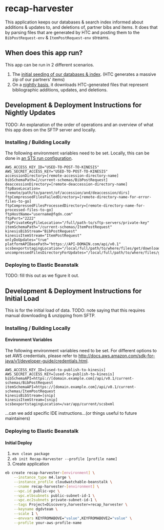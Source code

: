 # recap-harvester

This application keeps our databases & search index informed about additions &
updates to, and deletions of, partner bibs and items. It does that by parsing
files that are generated by HTC and posting them to the `BibPostRequest-env` &
`ItemPostRequest-env` streams.

## When does this app run?

This app can be run in 2 different scenarios.

1. The [initial seeding of our databases & index](#initial). (HTC generates a massive zip of our partners' items)
2. On a [nightly basis](#nightly), it downloads HTC-generated files that represent bibliographic additions, updates,
and deletions.

## <a name="nightly"></a> Development & Deployment Instructions for Nightly Updates

TODO: An explanation of the order of operations and an overview
of what this app does on the SFTP server and locally.

### Installing / Building Locally

The following environment variables need to be set.
Locally, this can be done in [an STS run configuration](https://stackoverflow.com/a/40482553).

```
AWS_ACCESS_KEY_ID="USED-TO-POST-TO-KINESIS"
AWS_SECRET_ACCESS_KEY="USED-TO-POST-TO-KINESIS"
accessionDirectory=[remote-accession-directory-name]
bibSchemaPath=[/current-schemas/BibPostRequest]
deaccessionDirectory=[remote-deaccession-directory-name]
ftpBaseLocation=[remote/path/to/parent/of/accession/and/deaccession/dirs]
ftpCompressedFilesFailedDirectory=[remote-directory-name-for-error-files-to-go]
ftpCompressedFilesProcessedDirectory=[remote-directory-name-for-processed-files-to-go]
ftpHostName="username@fqdn.com"
ftpPort="2222"
ftpPrivateKeyFileLocation="/full/path-to/sftp-servers/private-key"
itemSchemaPath="/current-schemas/ItemPostRequest"
kinesisBibStream="BibPostRequest"
kinesisItemStream="ItemPostRequest"
onlyDoUpdates="true"
platformAPIBasePath="https://API-DOMAIN.com/api/v0.1"
scsbexportstagingLocation="/local/full/path/to/where/files/get/downloaded"
uncompressedFilesDirectoryForUpdates="/local/full/path/to/where/files/get/downloaded"
```

### Deploying to Elastic Beanstalk

TODO: fill this out as we figure it out.

## <a name="initial"></a> Development & Deployment Instructions for Initial Load

This is for the initial load of data.
TODO: note saying that this requires manual downloading & unzipping from SFTP.

### Installing / Building Locally

#### Environment Variables

The following environment variables need to be set. For different options to set AWS credentials, please refer to http://docs.aws.amazon.com/sdk-for-java/v1/developer-guide/credentials.html.

```
AWS_ACCESS_KEY_ID=[used-to-publish-to-kinesis]
AWS_SECRET_ACCESS_KEY=[used-to-publish-to-kinesis]
bibSchemaAPI=https://[domain.example.com]/api/v0.1/current-schemas/BibPostRequest
itemSchemaAPI=https://[domain.example.com]/api/v0.1/current-schemas/ItemPostRequest
kinesisBibStream=[snip]
kinesisItemStream=[snip]
scsbexportstagingLocation=/var/app/current/scsbxml
```

...can we add specific IDE instructions...(or things useful to future maintainers)

### Deploying to Elastic Beanstalk

#### Initial Deploy

1.  `mvn clean package`
1.  `eb init Recap-Harvester --profile [profile name]`
1.  Create application

  ```bash
  eb create recap-harvester-[environment] \
      --instance_type m4.large \
      --instance_profile cloudwatchable-beanstalk \
      --cname recap-harvester-[environment] \
      --vpc.id public-vpc \
      --vpc.elbsubnets public-subnet-id-1 \
      --vpc.ec2subnets private-subnet-id-1 \
      --tags Project=Discovery,harvester=recap_harvester \
      --keyname dgdvteam \
      --scale 1 \
      --envvars KEYFROMABOVE="value",KEYFROMABOVE2="value" \
      --profile your-aws-profile-name
  ```
